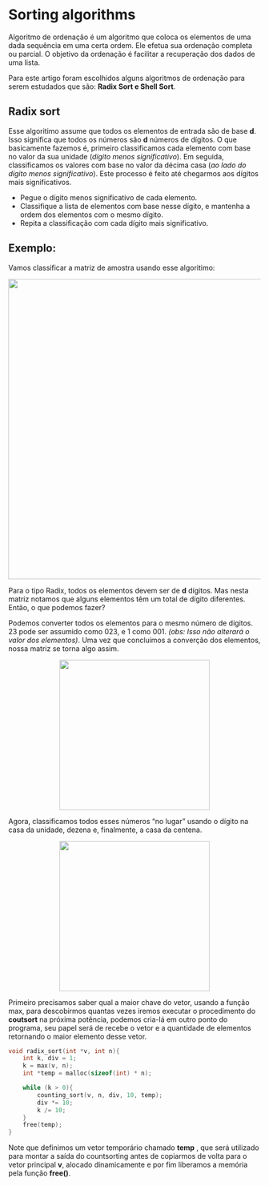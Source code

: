 # Sorting algorithms

Algoritmo de ordenação é um algoritmo que coloca os elementos de uma dada sequência em uma certa ordem. Ele efetua sua ordenação completa ou parcial. O objetivo da ordenação é facilitar a recuperação dos dados de uma lista.

Para este artigo foram escolhidos alguns algoritmos de ordenação para serem estudados que são: **Radix Sort e Shell Sort**.

## Radix sort 
Esse  algoritimo assume que todos os elementos de entrada são de base **d**. Isso significa que todos os números são **d** números de dígitos.
O que basicamente fazemos é, primeiro classificamos cada elemento com base no valor da sua unidade (*dígito menos significativo*). Em seguida, classificamos os valores com base no valor da décima casa (*ao lado do dígito menos significativo*). Este processo é feito até chegarmos aos dígitos mais significativos.
- Pegue o dígito menos significativo de cada elemento.
- Classifique a lista de elementos com base nesse dígito, e mantenha a ordem dos elementos com o mesmo dígito.
- Repita a classificação com cada dígito mais significativo.
## Exemplo: 
Vamos classificar a matriz de amostra usando esse algoritimo:

<div align="center">
  <img src="https://user-images.githubusercontent.com/114185919/202924149-3a54c706-f629-4189-9b33-ff270ef1d24f.png" width="600px" />
</div>

Para o tipo Radix, todos os elementos devem ser de **d** dígitos. Mas nesta matriz notamos que alguns elementos têm um total de dígito diferentes. Então, o que podemos fazer?

Podemos converter todos os elementos para o mesmo número de dígitos. 23 pode ser assumido como 023, e 1 como 001. *(obs: Isso não alterará o valor dos elementos)*. Uma vez que concluimos a converção dos elementos, nossa matriz se torna algo assim.

<div align="center">
  <img src="https://user-images.githubusercontent.com/114185919/202923888-3249e444-1079-4c8d-aa76-87981cc470ec.png" height="300px" />
</div>

Agora, classificamos todos esses números “no lugar” usando o dígito na casa da unidade, dezena e, finalmente, a casa da centena.

<div align="center">
  <img src="https://user-images.githubusercontent.com/114185919/202924547-405f88b3-6d0a-4363-b715-4cc717dc1c4b.png" height="300px" />
</div>

Primeiro precisamos saber qual a maior chave do vetor, usando a função max, para descobirmos quantas vezes iremos executar o procedimento do **coutsort** na próxima potência, podemos cria-lá em outro ponto do programa, seu papel será de recebe o vetor e a quantidade de elementos retornando o maior elemento desse vetor.

```c
void radix_sort(int *v, int n){
    int k, div = 1;
    k = max(v, n);
    int *temp = malloc(sizeof(int) * n);

    while (k > 0){
        counting_sort(v, n, div, 10, temp);
        div *= 10;
        k /= 10;
    }
    free(temp);
}

```
Note que definimos um vetor temporário chamado **temp** , que será utilizado para montar a saída do countsorting antes de copiarmos de volta para o vetor principal **v**, alocado dinamicamente e por fim liberamos a memória pela função **free()**.














